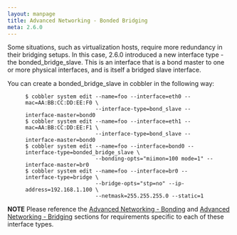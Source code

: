 ```yaml
---
layout: manpage
title: Advanced Networking - Bonded Bridging
meta: 2.6.0
---
```


<p>Some situations, such as virtualization hosts, require more redundancy in their bridging setups. In this case, 2.6.0 introduced a new interface type - the bonded_bridge_slave. This is an interface that is a bond master to one or more physical interfaces, and is itself a bridged slave interface.</p>

<p>You can create a bonded_bridge_slave in cobbler in the following way:</p>

<p><figure class="highlight"><pre><code class="language-bash" data-lang="bash">$ cobbler system edit --name=foo --interface=eth0 --mac=AA:BB:CC:DD:EE:F0 \
                      --interface-type=bond_slave --interface-master=bond0
$ cobbler system edit --name=foo --interface=eth1 --mac=AA:BB:CC:DD:EE:F1 \
                      --interface-type=bond_slave --interface-master=bond0
$ cobbler system edit --name=foo --interface=bond0 --interface-type=bonded_bridge_slave \
                      --bonding-opts=&quot;miimon=100 mode=1&quot; --interface-master=br0
$ cobbler system edit --name=foo --interface=br0 --interface-type=bridge \
                      --bridge-opts=&quot;stp=no&quot; --ip-address=192.168.1.100 \
                      --netmask=255.255.255.0 --static=1</code></pre></figure></p>

<p><strong>NOTE</strong> Please reference the <a href="/manuals/2.6.0/4/1/1_-_Bonding.html">Advanced Networking - Bonding</a> and <a href="/manuals/2.6.0/4/1/3_-_Bridging.html">Advanced Networking - Bridging</a> sections for requirements specific to each of these interface types.</p>
